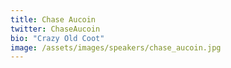 ```yaml
---
title: Chase Aucoin
twitter: ChaseAucoin
bio: "Crazy Old Coot"
image: /assets/images/speakers/chase_aucoin.jpg
---
```

